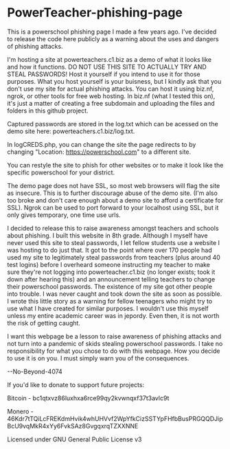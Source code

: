 # PowerTeacher-phishing-page
This is a powerschool phishing page I made a few years ago. I've decided to release the code here publicly as a warning about the uses and dangers of phishing attacks. 

I'm hosting a site at powerteachers.c1.biz as a demo of what it looks like and how it functions. DO NOT USE THIS SITE TO ACTUALLY TRY AND STEAL PASSWORDS! Host it yourself if you intend to use it for those purposes. What you host yourself is your buisness, but I kindly ask that you don't use my site for actual phishing attacks. You can host it using biz.nf, ngrok, or other tools for free web hosting. In biz.nf (what I tested this on), it's just a matter of creating a free subdomain and uploading the files and folders in this github project. 

Captured passwords are stored in the log.txt which can be acessed on the demo site here: powerteachers.c1.biz/log.txt. 

In logCREDS.php, you can change the site the page redirects to by changing "Location: https://powerschool.com" to a different site. 

You can restyle the site to phish for other websites or to make it look like the specific powerschool for your district.

The demo page does not have SSL, so most web browsers will flag the site as insecure. This is to further discourage abuse of the demo site. (I'm also too broke and don't care enough about a demo site to afford a certificate for SSL). Ngrok can be used to port forward to your localhost using SSL, but it only gives temporary, one time use urls.

I decided to release this to raise awareness amongst teachers and schools about phishing. I built this website in 8th grade. Although I myself have never used this site to steal passwords, I let fellow students use a website I was hosting to do just that. It got to the point where over 170 people had used my site to legitimately steal passwords from teachers (plus around 40 test logins) before I overheard someone instructing my teacher to make sure they're not logging into powerteacher.c1.biz (no longer exists; took it down after hearing this) and an announcement telling teachers to change their powerschool passwords. The existence of my site got other people into trouble. I was never caught and took down the site as soon as possible. I wrote this little story as a warning for fellow teenagers who might try to use what I have created for similar purposes. I wouldn't use this myself unless my entire academic career was in jepordy. Even then, it is not worth the risk of getting caught. 

I want this webpage be a lesson to raise awareness of phishing attacks and not turn into a pandemic of skids stealing powerschool passwords. I take no responsibility for what you chose to do with this webpage. How you decide to use it is on you. I must simply warn you of the consequences.

--No-Beyond-4074

If you'd like to donate to support future projects:

Bitcoin - bc1qtxvz86luxhxa6rce99qy2kvwnqxf37t3avlc9t

Monero - 46Kdr7tTQiLcFREKdmHvik4whUHVvf2WpYfkCizSSTYpFHfbBusPRGQQDJipBcU9vqMkR4xYy6FvkSAz8GvgqxrqTZXXNNE

Licensed under GNU General Public License v3
